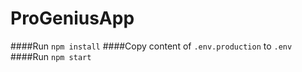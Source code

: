 # ProGeniusApp
####Run `npm install`
####Copy content of  `.env.production` to `.env`
####Run `npm start`

